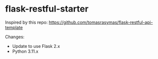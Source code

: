 # flask-restful-starter
Inspired by this repo:
https://github.com/tomasrasymas/flask-restful-api-template

Changes: 
- Update to use Flask 2.x
- Python 3.11.x
